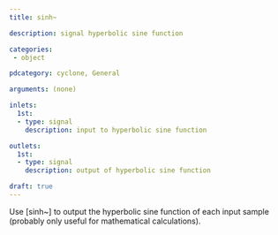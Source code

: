 ```yaml
---
title: sinh~

description: signal hyperbolic sine function

categories:
 - object

pdcategory: cyclone, General

arguments: (none)

inlets: 
  1st:
  - type: signal
    description: input to hyperbolic sine function 

outlets:
  1st:
  - type: signal
    description: output of hyperbolic sine function

draft: true
---
```


Use [sinh~] to output the hyperbolic sine function of each input sample (probably only useful for mathematical calculations).
